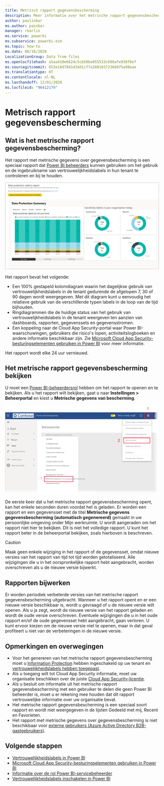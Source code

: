 ```yaml
---
title: Metrisch rapport gegevensbescherming
description: Meer informatie over het metrische rapport gegevensbescherming
author: paulinbar
ms.author: painbar
manager: rkarlin
ms.service: powerbi
ms.subservice: powerbi-eim
ms.topic: how-to
ms.date: 08/16/2020
LocalizationGroup: Data from files
ms.openlocfilehash: a5aa410e6624c5cb50be055533c698afe938f0ef
ms.sourcegitcommit: 653e18d7041d3dd1cf7a38010372366975a98eae
ms.translationtype: HT
ms.contentlocale: nl-NL
ms.lasthandoff: 12/01/2020
ms.locfileid: "96412179"
---
```

# <a name="data-protection-metrics-report"></a>Metrisch rapport gegevensbescherming

## <a name="what-is-the-data-protection-metrics-report"></a>Wat is het metrische rapport gegevensbescherming?
Het rapport met metrische gegevens over gegevensbescherming is een speciaal rapport dat [Power BI beheerders](./service-admin-role.md) kunnen gebruiken om het gebruik en de ingebruikname van vertrouwelijkheidslabels in hun tenant te controleren en bij te houden.

![Metrisch rapport gegevensbescherming](./media/service-security-data-protection-metrics-report/protection-metrics-seven-days-1.png)
 
Het rapport bevat het volgende:
* Een 100% gestapeld kolomdiagram waarin het dagelijkse gebruik van vertrouwelijkheidslabels in de tenant gedurende de afgelopen 7, 30 of 90 dagen wordt weergegeven. Met dit diagram kunt u eenvoudig het relatieve gebruik van de verschillende typen labels in de loop van de tijd bijhouden.
* Ringdiagrammen die de huidige status van het gebruik van vertrouwelijkheidslabels in de tenant weergeven ten aanzien van dashboards, rapporten, gegevenssets en gegevensstromen.
* Een koppeling naar de Cloud App Security-portal waar Power BI-waarschuwingen, gebruikers die risico's lopen, activiteitslogboeken en andere informatie beschikbaar zijn. Zie [Microsoft Cloud App Security-besturingselementen gebruiken in Power BI](./service-security-using-microsoft-cloud-app-security-controls.md) voor meer informatie.

Het rapport wordt elke 24 uur vernieuwd.

## <a name="viewing-the-data-protection-metrics-report"></a>Het metrische rapport gegevensbescherming bekijken

U moet een [Power BI-beheerdersrol](./service-admin-role.md) hebben om het rapport te openen en te bekijken.
Als u het rapport wilt bekijken, gaat u naar **Instellingen > Beheerportal** en kiest u **Metrische gegevens van bescherming**.

![Beheerportal voor metrische gegevens van bescherming](./media/service-security-data-protection-metrics-report/protection-metrics-admin-portal.png)
 
 
De eerste keer dat u het metrische rapport gegevensbescherming opent, kan het enkele seconden duren voordat het is geladen. Er worden een rapport en een gegevensset met de titel **Metrische gegevens gegevensbescherming (automatisch gegenereerd)** gemaakt in uw persoonlijke omgeving onder Mijn werkruimte. U wordt aangeraden om het rapport niet hier te bekijken. Dit is niet het volledige rapport. U kunt het rapport beter in de beheerportal bekijken, zoals hierboven is beschreven.

> [!CAUTION]
> Maak geen enkele wijziging in het rapport of de gegevensset, omdat nieuwe versies van het rapport van tijd tot tijd worden getotaliseerd. Alle wijzigingen die u in het oorspronkelijke rapport hebt aangebracht, worden overschreven als u de nieuwe versie bijwerkt.

## <a name="report-updates"></a>Rapporten bijwerken

Er worden periodiek verbeterde versies van het metrische rapport gegevensbescherming uitgebracht. Wanneer u het rapport opent en er een nieuwe versie beschikbaar is, wordt u gevraagd of u de nieuwe versie wilt openen. Als u ja zegt, wordt de nieuwe versie van het rapport geladen en wordt de oude versie overschreven. Eventuele wijzigingen die u in het oude rapport en/of de oude gegevensset hebt aangebracht, gaan verloren. U kunt ervoor kiezen om de nieuwe versie niet te openen, maar in dat geval profiteert u niet van de verbeteringen in de nieuwe versie. 
## <a name="notes-and-considerations"></a>Opmerkingen en overwegingen
* Voor het genereren van het metrische rapport gegevensbescherming moet u [Information Protection](./service-security-enable-data-sensitivity-labels.md) hebben ingeschakeld op uw tenant en [vertrouwelijkheidslabels hebben toegepast](./service-security-apply-data-sensitivity-labels.md). 
* Als u toegang wilt tot Cloud App Security informatie, moet uw organisatie beschikken over de juiste [Cloud App Security-licentie](./service-security-using-microsoft-cloud-app-security-controls.md#cloud-app-security-licensing).
* Als u besluit om informatie uit het metrische rapport gegevensbescherming met een gebruiker te delen die geen Power BI beheerder is, moet u er rekening mee houden dat dit rapport vertrouwelijke informatie over uw organisatie bevat.
* Het metrische rapport gegevensbescherming is een speciaal soort rapport en wordt niet weergegeven in de lijsten Gedeeld met mij, Recent en Favorieten.
* Het rapport met metrische gegevens over gegevensbescherming is niet beschikbaar voor [externe gebruikers (Azure Active Directory B2B-gastgebruikers)](./service-admin-azure-ad-b2b.md).
## <a name="next-steps"></a>Volgende stappen
* [Vertrouwelijkheidslabels in Power BI](./service-security-sensitivity-label-overview.md)
* [Microsoft Cloud App Security-besturingselementen gebruiken in Power BI](service-security-using-microsoft-cloud-app-security-controls.md)
* [Informatie over de rol Power BI-servicebeheerder](service-admin-role.md)
* [Vertrouwelijkheidslabels inschakelen in Power BI](service-security-enable-data-sensitivity-labels.md)